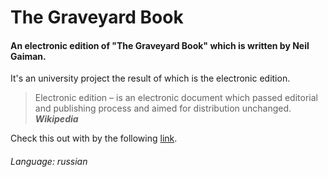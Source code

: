 # The Graveyard Book
#### An electronic edition of "The Graveyard Book" which is written by Neil Gaiman.

It's an university project the result of which is the electronic edition.
> Electronic edition – is an electronic document which passed editorial and publishing process and aimed for distribution unchanged. ***Wikipedia***

Check this out with by the following [link](https://echelonka.github.io/graveyardbook/).
###### Language: russian
